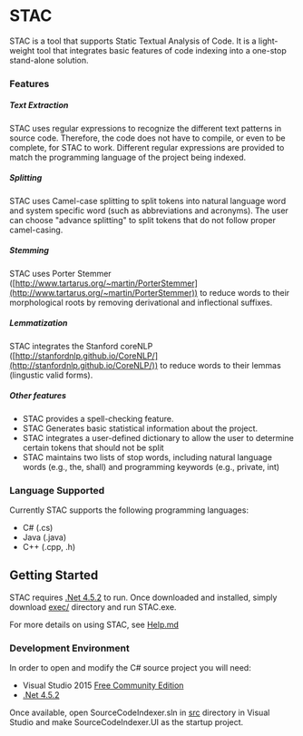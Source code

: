 # STAC
STAC is a tool that supports Static Textual Analysis of Code. It is a light-weight tool that integrates basic features of code indexing into a one-stop stand-alone solution.

### Features

##### Text Extraction
STAC uses regular expressions to recognize the different text patterns in source code. Therefore, the code does not have to
compile, or even to be complete, for STAC to work. Different regular expressions are provided to match the programming language of the project being indexed.

##### Splitting
STAC uses Camel-case splitting to split tokens into natural language word and system specific word (such as abbreviations and acronyms). The user can choose "advance splitting" to split tokens that do not follow proper camel-casing.

##### Stemming
STAC uses Porter Stemmer ([http://www.tartarus.org/~martin/PorterStemmer](http://www.tartarus.org/~martin/PorterStemmer)) to reduce words to their morphological roots by removing derivational and inflectional suffixes.

##### Lemmatization
STAC integrates the Stanford coreNLP ([http://stanfordnlp.github.io/CoreNLP/](http://stanfordnlp.github.io/CoreNLP/)) to reduce words to their lemmas (lingustic valid forms).

##### Other features
- STAC provides a spell-checking feature.
- STAC Generates basic statistical information about the project.
- STAC integrates a user-defined dictionary to allow the user to determine certain tokens that should not be split
- STAC maintains two lists of stop words, including natural language words (e.g., the, shall) and programming keywords (e.g., private, int)

### Language Supported
Currently STAC supports the following programming languages:
- C# (.cs)
- Java (.java)
- C++ (.cpp, .h)

## Getting Started
STAC requires [.Net 4.5.2](https://support.microsoft.com/en-us/kb/2901907) to run. Once downloaded and installed, simply download [exec/](exec/) directory and run STAC.exe.

For more details on using STAC, see [Help.md](Help.md)

### Development Environment
In order to open and modify the C# source project you will need:
- Visual Studio 2015 [Free Community Edition](https://www.visualstudio.com/en-us/products/visual-studio-community-vs.aspx)
- [.Net 4.5.2](https://support.microsoft.com/en-us/kb/2901907)

Once available, open SourceCodeIndexer.sln in [src](src/) directory in Visual Studio and make SourceCodeIndexer.UI as the startup project.
